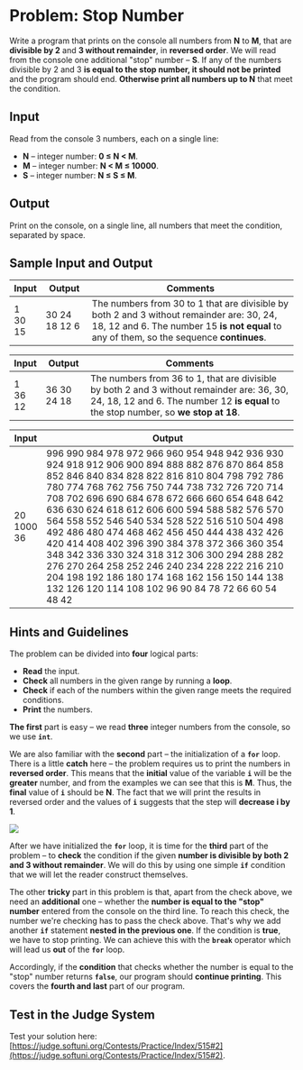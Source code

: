 # Problem: Stop Number

Write a program that prints on the console all numbers from **N** to **M**, that are **divisible by 2** and **3 without remainder**, in **reversed order**. We will read from the console one additional "stop" number – **S**. If any of the numbers divisible by 2 and 3 **is equal to the stop number, it should not be printed** and the program should end. **Otherwise print all numbers up to N** that meet the condition.

## Input

Read from the console 3 numbers, each on a single line:
* **N** – integer number: **0 &le; N &lt; M**.
* **M** – integer number: **N &lt; M &le; 10000**.
* **S** – integer number: **N &le; S &le; M**.

## Output

Print on the console, on a single line, all numbers that meet the condition, separated by space. 

## Sample Input and Output

| Input | Output | Comments |
| --- | --- | --- |
|1<br>30<br>15|30 24 18 12 6|The numbers from 30 to 1 that are divisible by both 2 and 3 without remainder are: 30, 24, 18, 12 and 6. The number 15 **is not equal** to any of them, so the sequence **continues**.|

| Input | Output | Comments |
| --- | --- | --- |
|1<br>36<br>12|36 30 24 18|The numbers from 36 to 1, that are divisible by both 2 and 3 without remainder are: 36, 30, 24, 18, 12 and 6. The number 12 **is equal** to the stop number, so **we stop at 18**.|

| Input | Output |
| --- | --- |
|20<br>1000<br>36|996 990 984 978 972 966 960 954 948 942 936 930 924 918 912 906 900 894 888 882 876 870 864 858 852 846 840 834 828 822 816 810 804 798 792 786 780 774 768 762 756 750 744 738 732 726 720 714 708 702 696 690 684 678 672 666 660 654 648 642 636 630 624 618 612 606 600 594 588 582 576 570 564 558 552 546 540 534 528 522 516 510 504 498 492 486 480 474 468 462 456 450 444 438 432 426 420 414 408 402 396 390 384 378 372 366 360 354 348 342 336 330 324 318 312 306 300 294 288 282 276 270 264 258 252 246 240 234 228 222 216 210 204 198 192 186 180 174 168 162 156 150 144 138 132 126 120 114 108 102 96 90 84 78 72 66 60 54 48 42|

## Hints and Guidelines

The problem can be divided into **four** logical parts:
* **Read** the input.
* **Check** all numbers in the given range by running a **loop**.
* **Check** if each of the numbers within the given range meets the required conditions.
* **Print** the numbers.

**The first** part is easy – we read **three** integer numbers from the console, so we use **`int`**.

We are also familiar with the **second** part – the initialization of a **`for`** loop. There is a little **catch** here – the problem requires us to print the numbers in **reversed order**. This means that the **initial** value of the variable **`i`** will be the **greater** number, and from the examples we can see that this is **M**. Thus, the **final** value of **`i`** should be **N**. The fact that we will print the results in reversed order and the values of **`i`** suggests that the step will **decrease i by 1**.

![](/assets/chapter-7-exam-preparation-images/04.stop-number-1.png)

After we have initialized the **`for`** loop, it is time for the **third** part of the problem – to **check** the condition if the given **number is divisible by both 2 and 3 without remainder**. We will do this by using one simple **`if`** condition that we will let the reader construct themselves.

The other **tricky** part in this problem is that, apart from the check above, we need an **additional** one – whether the **number is equal to the "stop" number** entered from the console on the third line. To reach this check, the number we're checking has to pass the check above. That's why we add another **`if`** statement **nested in the previous one**. If the condition is **true**, we have to stop printing. We can achieve this with the **`break`** operator which will lead us **out** of the **`for`** loop.
 
Accordingly, if the **condition** that checks whether the number is equal to the "stop" number returns **`false`**, our program should **continue printing**. This covers the **fourth and last** part of our program.

## Test in the Judge System

Test your solution here:  [https://judge.softuni.org/Contests/Practice/Index/515#2](https://judge.softuni.org/Contests/Practice/Index/515#2).
